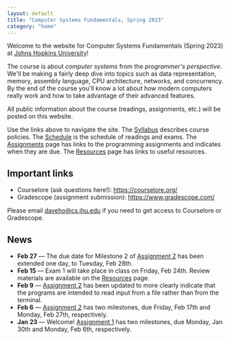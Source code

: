 ```yaml
---
layout: default
title: "Computer Systems Fundamentals, Spring 2023"
category: "home"
---
```


Welcome to the website for Computer Systems Fundamentals (Spring 2023)
at <a href="https://www.jhu.edu/">Johns Hopkins University</a>!

The course is about *computer systems* from the *programmer's
perspective*.  We'll be making a fairly deep dive into topics such
as data representation, memory, assembly language, CPU architecture,
networks, and concurrency.  By the end of the course you'll know a lot
about how modern computers really work and how to take advantage of
their advanced features.

All public information about the course (readings, assignments, etc.) will
be posted on this website.

Use the links above to navigate the site.  The [Syllabus](syllabus.html)
describes course policies. The [Schedule](schedule.html) is the schedule
of readings and exams.  The [Assignments](assignments.html) page has
links to the programming assignments and indicates when they are due.
The [Resources](resources.html) page has links to useful resources.

## Important links

* Courselore (ask questions here!): <https://courselore.org/>
* Gradescope (assignment submission): <https://www.gradescope.com/>

Please email <daveho@cs.jhu.edu> if you need to get access to Courselore or
Gradescope.

## News

* **Feb 27** — The due date for Milestone 2 of [Assignment 2](assign/assign02.html)
  has been extended one day, to Tuesday, Feb 28th.
* **Feb 15** — Exam 1 will take place in class on Friday, Feb 24th.
  Review materials are available on the [Resources](resources.html) page.
* **Feb 9** — [Assignment 2](assign/assign02.html) has been updated to
  more clearly indicate that the programs are intended to read input from
  a file rather than from the terminal.
* **Feb 6** — [Assignment 2](assign/assign02.html) has two milestones, due
  Friday, Feb 17th and Monday, Feb 27th, respectively.
* **Jan 23** — Welcome! [Assignment 1](assign/assign01.html) has two milestones,
  due Monday, Jan 30th and Monday, Feb 6th, respectively.
